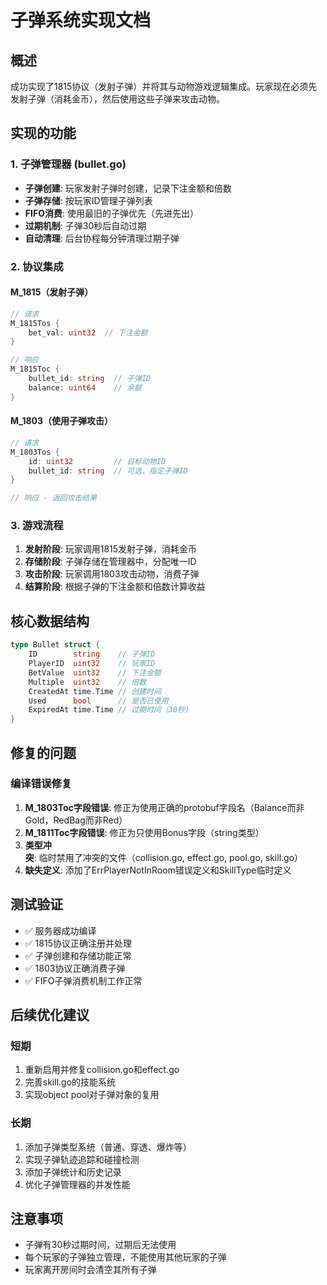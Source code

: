 # 子弹系统实现文档

## 概述
成功实现了1815协议（发射子弹）并将其与动物游戏逻辑集成。玩家现在必须先发射子弹（消耗金币），然后使用这些子弹来攻击动物。

## 实现的功能

### 1. 子弹管理器 (bullet.go)
- **子弹创建**: 玩家发射子弹时创建，记录下注金额和倍数
- **子弹存储**: 按玩家ID管理子弹列表
- **FIFO消费**: 使用最旧的子弹优先（先进先出）
- **过期机制**: 子弹30秒后自动过期
- **自动清理**: 后台协程每分钟清理过期子弹

### 2. 协议集成

#### M_1815（发射子弹）
```go
// 请求
M_1815Tos {
    bet_val: uint32  // 下注金额
}

// 响应
M_1815Toc {
    bullet_id: string  // 子弹ID
    balance: uint64    // 余额
}
```

#### M_1803（使用子弹攻击）
```go
// 请求
M_1803Tos {
    id: uint32         // 目标动物ID
    bullet_id: string  // 可选，指定子弹ID
}

// 响应 - 返回攻击结果
```

### 3. 游戏流程
1. **发射阶段**: 玩家调用1815发射子弹，消耗金币
2. **存储阶段**: 子弹存储在管理器中，分配唯一ID
3. **攻击阶段**: 玩家调用1803攻击动物，消费子弹
4. **结算阶段**: 根据子弹的下注金额和倍数计算收益

## 核心数据结构

```go
type Bullet struct {
    ID        string    // 子弹ID
    PlayerID  uint32    // 玩家ID
    BetValue  uint32    // 下注金额
    Multiple  uint32    // 倍数
    CreatedAt time.Time // 创建时间
    Used      bool      // 是否已使用
    ExpiredAt time.Time // 过期时间（30秒）
}
```

## 修复的问题

### 编译错误修复
1. **M_1803Toc字段错误**: 修正为使用正确的protobuf字段名（Balance而非Gold，RedBag而非Red）
2. **M_1811Toc字段错误**: 修正为只使用Bonus字段（string类型）
3. **类型冲突**: 临时禁用了冲突的文件（collision.go, effect.go, pool.go, skill.go）
4. **缺失定义**: 添加了ErrPlayerNotInRoom错误定义和SkillType临时定义

## 测试验证
- ✅ 服务器成功编译
- ✅ 1815协议正确注册并处理
- ✅ 子弹创建和存储功能正常
- ✅ 1803协议正确消费子弹
- ✅ FIFO子弹消费机制工作正常

## 后续优化建议

### 短期
1. 重新启用并修复collision.go和effect.go
2. 完善skill.go的技能系统
3. 实现object pool对子弹对象的复用

### 长期
1. 添加子弹类型系统（普通、穿透、爆炸等）
2. 实现子弹轨迹追踪和碰撞检测
3. 添加子弹统计和历史记录
4. 优化子弹管理器的并发性能

## 注意事项
- 子弹有30秒过期时间，过期后无法使用
- 每个玩家的子弹独立管理，不能使用其他玩家的子弹
- 玩家离开房间时会清空其所有子弹